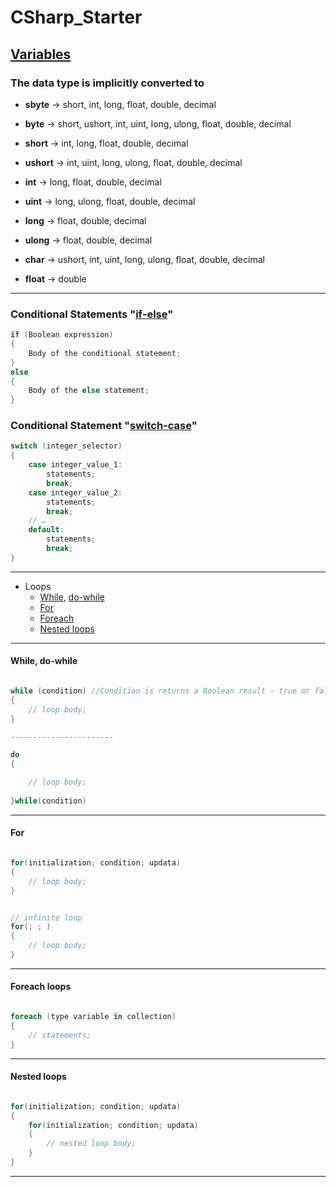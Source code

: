 # CSharp_Starter
## [Variables](https://docs.microsoft.com/en-us/dotnet/csharp/tour-of-csharp/types-and-variables "C# Types and Variables")


### The data type is implicitly converted to

* __sbyte__ 	 ->  short, int, long, float, double, decimal  

* __byte__  	 ->  short, ushort, int, uint, long, ulong, float, double, decimal  

* __short__    ->  int, long, float, double, decimal  

* __ushort__   ->  int, uint, long, ulong, float, double, decimal  

* __int__  	   ->  long, float, double, decimal  

* __uint__  	 ->  long, ulong, float, double, decimal  

* __long__  	 ->  float, double, decimal  

* __ulong__  	 ->  float, double, decimal  

* __char__  	 ->  ushort, int, uint, long, ulong, float, double, decimal  

* __float__  	 ->  double 


___

### Conditional Statements "[if-else](https://docs.microsoft.com/en-us/dotnet/csharp/language-reference/operators/conditional-operator#conditional-operator-and-an-ifelse-statement)"

```C#
if (Boolean expression)
{
    Body of the conditional statement;
}
else
{   
    Body of the else statement;
}
```


### Conditional Statement "[switch-case](https://docs.microsoft.com/en-us/dotnet/csharp/language-reference/keywords/switch)"

```C#
switch (integer_selector)
{
    case integer_value_1:
        statements;
        break;
    case integer_value_2:
        statements;
        break;
    // …
    default:
        statements;
        break;
}
```

___

* Loops
    * [While](https://www.tutorialsteacher.com/csharp/csharp-while-loop), [do-while](https://www.tutorialsteacher.com/csharp/csharp-do-while-loop)
    * [For](https://www.tutorialsteacher.com/csharp/csharp-for-loop)
    * [Foreach](https://docs.microsoft.com/en-us/dotnet/csharp/language-reference/keywords/foreach-in)
    * [Nested loops](https://stackoverflow.com/questions/41372709/how-do-nested-for-loops-work-in-c-sharp)

---

#### While, do-while
```C#

while (condition) //Condition is returns a Boolean result - true or fals
{
    // loop body;
}

-----------------------

do
{

    // loop body;
    
}while(condition)

```

---

#### For
```C#

for(initialization; condition; updata)
{
    // loop body;
}


// infinite loop
for(; ; )
{
    // loop body;
}

```

---

#### Foreach loops

```C#

foreach (type variable in collection)
{
    // statements;
}

```

---

#### Nested loops

```C#

for(initialization; condition; updata)
{
    for(initialization; condition; updata)
    {
        // nested loop body;
    }
}

```

___

